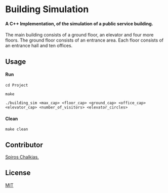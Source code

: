 # Building Simulation

#### A C++ Ιmplementation, of the simulation of a public service building.
The main building consists of a ground floor, an elevator and four more floors. 
The ground floor consists of an entrance area. 
Each floor consists of an entrance hall and ten offices.

## Usage
#### Run

```cplusplus
cd Project

make

./building_sim <max_cap> <floor_cap> <ground_cap> <office_cap> <elevator_cap> <number_of_visitors> <elevator_circles> 
```
#### Clean

```cplusplus
make clean
```
## Contributor
[Spiros Chalkias.](https://github.com/spChalk)

## License
[MIT](https://choosealicense.com/licenses/mit/)
